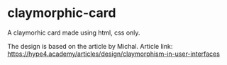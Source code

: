 # claymorphic-card

A claymorhic card made using html, css only.

The design is based on the article by Michal.
Article link: https://hype4.academy/articles/design/claymorphism-in-user-interfaces

